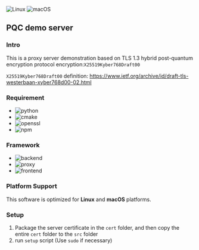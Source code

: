 ![Linux](https://img.shields.io/badge/platform-Linux-green.svg)
![macOS](https://img.shields.io/badge/platform-macOS-green.svg)

## PQC demo server

### Intro

This is a proxy server demonstration based on TLS 1.3 hybrid post-quantum encryption protocol encryption:`X25519Kyber768Draft00`

`X25519Kyber768Draft00` definition: https://www.ietf.org/archive/id/draft-tls-westerbaan-xyber768d00-02.html

### Requirement

* ![python](https://img.shields.io/badge/python-3.10.12-blue)
* ![cmake](https://img.shields.io/badge/cmake-3.12-blue)
* ![openssl](https://img.shields.io/badge/openssl-3.0.2-blue)
* ![npm](https://img.shields.io/badge/npm-v10.2.4-blue)

### Framework

* ![backend](https://img.shields.io/badge/backend-flask-689689)
* ![proxy](https://img.shields.io/badge/proxy-C-689689)
* ![frontend](https://img.shields.io/badge/frontend-reactJS-689689)

### Platform Support

This software is optimized for **Linux** and **macOS** platforms.

### Setup

1. Package the server certificate in the `cert` folder, and then copy the entire `cert` folder to the `src` folder
2. run `setup` script (Use `sudo` if necessary)
